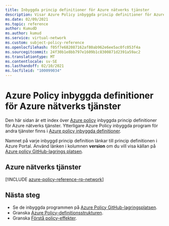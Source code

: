 ```yaml
---
title: Inbyggda princip definitioner för Azure nätverks tjänster
description: Visar Azure Policy inbyggda princip definitioner för Azure nätverks tjänster. Dessa inbyggda princip definitioner tillhandahåller vanliga metoder för att hantera dina Azure-resurser.
ms.date: 02/09/2021
ms.topic: reference
author: KumudD
ms.author: kumud
ms.service: virtual-network
ms.custom: subject-policy-reference
ms.openlocfilehash: f05f7e682087162af80ab962e6ee5ac0fc053f4a
ms.sourcegitcommit: 24f30b1e8bb797e1609b1c8300871d2391a59ac2
ms.translationtype: MT
ms.contentlocale: sv-SE
ms.lasthandoff: 02/10/2021
ms.locfileid: "100099034"
---
```

# <a name="azure-policy-built-in-definitions-for-azure-networking-services"></a>Azure Policy inbyggda definitioner för Azure nätverks tjänster

Den här sidan är ett index över [Azure policy](../governance/policy/overview.md) inbyggda princip definitioner för Azure nätverks tjänster. Ytterligare Azure Policy inbyggda program för andra tjänster finns i [Azure policy inbyggda definitioner](../governance/policy/samples/built-in-policies.md).

Namnet på varje inbyggd princip definition länkar till princip definitionen i Azure Portal. Använd länken i kolumnen **version** om du vill visa källan på [Azure policy GitHub-lagrings platsen](https://github.com/Azure/azure-policy).

## <a name="azure-networking-services"></a>Azure nätverks tjänster

[!INCLUDE [azure-policy-reference-rp-network](../../includes/policy/reference/byrp/microsoft.network.md)]

## <a name="next-steps"></a>Nästa steg

- Se de inbyggda programmen på [Azure Policy GitHub-lagringsplatsen](https://github.com/Azure/azure-policy).
- Granska [Azure Policy-definitionsstrukturen](../governance/policy/concepts/definition-structure.md).
- Granska [Förstå policy-effekter](../governance/policy/concepts/effects.md).

